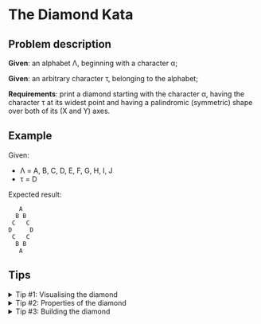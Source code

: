 # The Diamond Kata

## Problem description
**Given**: an alphabet &Lambda;, beginning with a character &alpha;;

**Given**: an arbitrary character &tau;, belonging to the alphabet;

**Requirements**: print a diamond starting with the character &alpha;, having the character &tau; at its widest point and having a palindromic (symmetric) shape over both of its (X and Y) axes.

## Example
Given:
- &Lambda; = A, B, C, D, E, F, G, H, I, J
- &tau; = D

Expected result:
```
   A
  B B
 C   C
D     D
 C   C
  B B
   A
```

## Tips
<details>
<summary>Tip #1: Visualising the diamond</summary>

### Replacing space with something else gives us a better visualisation of the diamond:
```
---A
--B-B
-C---C
D-----D
-C---C
--B-B
---A
```
</details>

<details>
<summary>Tip #2: Properties of the diamond</summary>

### Think about how the diamond's properties
- what are its height and width?
- what's the relation between a character's first position in a row, and its last position, as we build the diamond?
- what's the relation between the diamond's height and width - and the currently printed character's index in the alphabet?
- what's a simple way of dealing with the diamond's tips - which contain only 1 character (hard-coding excluded)?
</details>

<details>
<summary>Tip #3: Building the diamond</summary>

### Building the diamond
Try to build the first "half" of the diamond (down to the &tau; character). Building the second "half" should be easy - it's (almost) a mirror of the first.
</details>
